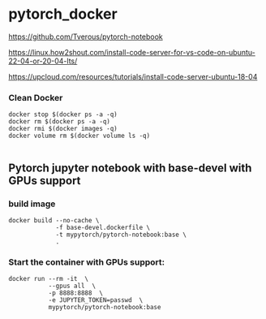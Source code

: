 # pytorch_docker

https://github.com/Tverous/pytorch-notebook

https://linux.how2shout.com/install-code-server-for-vs-code-on-ubuntu-22-04-or-20-04-lts/


https://upcloud.com/resources/tutorials/install-code-server-ubuntu-18-04

### Clean Docker

```
docker stop $(docker ps -a -q)
docker rm $(docker ps -a -q)
docker rmi $(docker images -q)
docker volume rm $(docker volume ls -q)


```


## Pytorch jupyter notebook with base-devel with GPUs support

### build image

```
docker build --no-cache \
             -f base-devel.dockerfile \
             -t mypytorch/pytorch-notebook:base \
             .
```
### Start the container with GPUs support:
```
docker run --rm -it  \
           --gpus all  \
           -p 8888:8888  \
           -e JUPYTER_TOKEN=passwd  \
           mypytorch/pytorch-notebook:base
```

